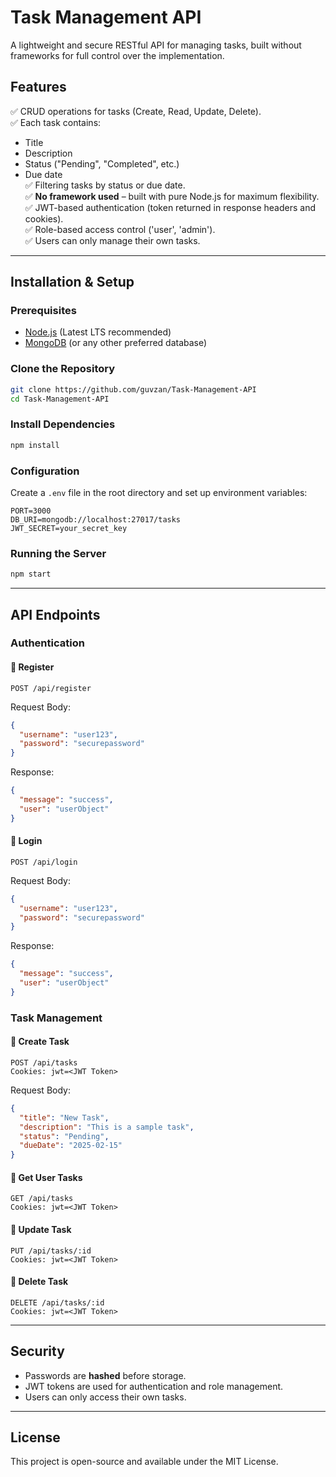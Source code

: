 # Task Management API

A lightweight and secure RESTful API for managing tasks, built without frameworks for full control over the implementation.

## Features
✅ CRUD operations for tasks (Create, Read, Update, Delete).  
✅ Each task contains:
   - Title
   - Description
   - Status ("Pending", "Completed", etc.)
   - Due date  
✅ Filtering tasks by status or due date.  
✅ **No framework used** – built with pure Node.js for maximum flexibility.  
✅ JWT-based authentication (token returned in response headers and cookies).  
✅ Role-based access control ('user', 'admin').  
✅ Users can only manage their own tasks.

---

## Installation & Setup

### Prerequisites
- [Node.js](https://nodejs.org/) (Latest LTS recommended)
- [MongoDB](https://www.mongodb.com/) (or any other preferred database)

### Clone the Repository
```sh
git clone https://github.com/guvzan/Task-Management-API
cd Task-Management-API
```

### Install Dependencies
```sh
npm install
```

### Configuration
Create a `.env` file in the root directory and set up environment variables:
```
PORT=3000
DB_URI=mongodb://localhost:27017/tasks
JWT_SECRET=your_secret_key
```

### Running the Server
```sh
npm start
```

---

## API Endpoints

### Authentication
#### 🔹 Register
```http
POST /api/register
```
Request Body:
```json
{
  "username": "user123",
  "password": "securepassword"
}
```
Response:
```json
{
  "message": "success",
  "user": "userObject"
}
```

#### 🔹 Login
```http
POST /api/login
```
Request Body:
```json
{
  "username": "user123",
  "password": "securepassword"
}
```
Response:
```json
{
  "message": "success",
  "user": "userObject"
}
```

### Task Management
#### 🔹 Create Task
```http
POST /api/tasks
Cookies: jwt=<JWT Token>
```
Request Body:
```json
{
  "title": "New Task",
  "description": "This is a sample task",
  "status": "Pending",
  "dueDate": "2025-02-15"
}
```

#### 🔹 Get User Tasks
```http
GET /api/tasks
Cookies: jwt=<JWT Token>
```

#### 🔹 Update Task
```http
PUT /api/tasks/:id
Cookies: jwt=<JWT Token>
```

#### 🔹 Delete Task
```http
DELETE /api/tasks/:id
Cookies: jwt=<JWT Token>
```

---

## Security
- Passwords are **hashed** before storage.
- JWT tokens are used for authentication and role management.
- Users can only access their own tasks.

---

## License
This project is open-source and available under the MIT License.

